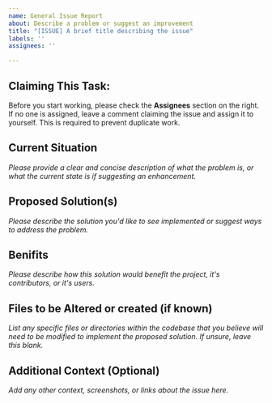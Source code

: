 ```yaml
---
name: General Issue Report
about: Describe a problem or suggest an improvement
title: "[ISSUE] A brief title describing the issue"
labels: ''
assignees: ''

---
```

## Claiming This Task:

Before you start working, please check the **Assignees** section on the right. If no one is assigned, leave a comment claiming the issue and assign it to yourself. This is required to prevent duplicate work.

## **Current Situation**

*Please provide a clear and concise description of what the problem is, or what the current state is if suggesting an enhancement.*

## **Proposed Solution(s)**

*Please describe the solution you'd like to see implemented or suggest ways to address the problem.*

## **Benifits**

*Please describe how this solution would benefit the project, it's contributors, or it's users.*

## **Files to be Altered or created (if known)**

*List any specific files or directories within the codebase that you believe will need to be modified to implement the proposed solution. If unsure, leave this blank.*

## **Additional Context (Optional)**

*Add any other context, screenshots, or links about the issue here.*
